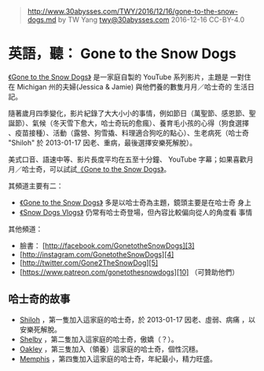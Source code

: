 ﻿> http://www.30abysses.com/TWY/2016/12/16/gone-to-the-snow-dogs.md
> by TW Yang <twy@30abysses.com> 2016-12-16 CC-BY-4.0

# 英語，聽： Gone to the Snow Dogs

[《Gone to the Snow Dogs》][1]  是一家庭自製的 YouTube  系列影片，主題是
一對住在 Michigan 州的夫婦(Jessica & Jamie) 與他們養的數隻月月／哈士奇的
生活日記。

隨著歲月四季變化，影片紀錄了大大小小的事情，例如節日（萬聖節、感恩節、聖
誕節）、氣候（冬天雪下愈大，哈士奇玩的愈瘋）、養育毛小孩的心得（狗食選擇
、疫苗接種）、活動（露營、狗雪撬、料理適合狗吃的點心）、生老病死（哈士奇
"Shiloh"  於 2013-01-17 因老、重病，最後選擇安樂死解脫）。

美式口音、語速中等、影片長度平均在五至十分鐘、 YouTube  字幕；如果喜歡月
月／哈士奇，可以試試[《Gone to the Snow Dogs》][1]。

其頻道主要有二：

* [《Gone to the Snow Dogs》][1]  多是以哈士奇為主題，鏡頭主要是在哈士奇
  身上
* [《Snow Dogs Vlogs》][2]  仍常有哈士奇登場，但內容比較偏向從人的角度看
  事情

[1]: https://www.youtube.com/channel/UCKTaE3ie9ZyTSQnBrAUzDYg
[2]: https://www.youtube.com/channel/UCLixIM8ZIGs6DJFKzQxPYqQ

其他頻道：

* 臉書： [http://facebook.com/GonetotheSnowDogs][3]
* [http://instagram.com/GonetotheSnowDogs][4]
* [http://twitter.com/Gone2TheSnowDog][5]
* [https://www.patreon.com/gonetothesnowdogs][10] （可贊助他們）

[3]: http://facebook.com/GonetotheSnowDogs
[4]: http://instagram.com/GonetotheSnowDogs
[5]: http://twitter.com/Gone2TheSnowDog
[10]: https://www.patreon.com/gonetothesnowdogs

##  哈士奇的故事

* [Shiloh][6] ，第一隻加入這家庭的哈士奇，於 2013-01-17 因老、虛弱、病痛
  ，以安樂死解脫。
* [Shelby][7] ，第二隻加入這家庭的哈士奇，傲嬌（？）。
* [Oakley][8] ，第三隻加入（領養）這家庭的哈士奇，個性沉穩。
* [Memphis][9]  ，第四隻加入這家庭的哈士奇，年紀最小，精力旺盛。

[6]: http://www.gonetothesnowdogs.com/shiloh/
[7]: http://www.gonetothesnowdogs.com/shelby/
[8]: http://www.gonetothesnowdogs.com/oakley/
[9]: http://www.gonetothesnowdogs.com/memphis/
